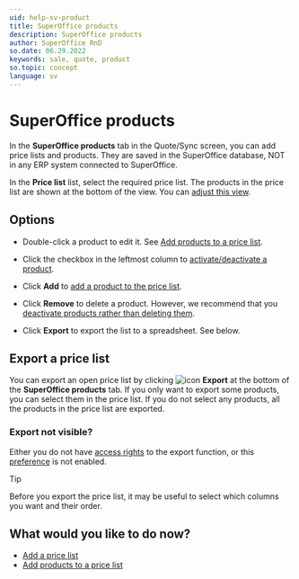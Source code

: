 ```yaml
---
uid: help-sv-product
title: SuperOffice products
description: SuperOffice products
author: SuperOffice RnD
so.date: 06.29.2022
keywords: sale, quote, product
so.topic: concept
language: sv
---
```


# SuperOffice products

In the **SuperOffice products** tab in the Quote/Sync screen, you can add price lists and products. They are saved in the SuperOffice database, NOT in any ERP system connected to SuperOffice.

In the **Price list** list, select the required price list. The products in the price list are shown at the bottom of the view. You can [adjust this view][6].

## Options

* Double-click a product to edit it. See [Add products to a price list][1].

* Click the checkbox in the leftmost column to [activate/deactivate a product][3].

* Click **Add** to [add a product to the price list][1].

* Click **Remove** to delete a product. However, we recommend that you [deactivate products rather than deleting them][3].

* Click **Export** to export the list to a spreadsheet. See below.

## Export a price list

You can export an open price list by clicking ![icon][img1] **Export** at the bottom of the **SuperOffice products** tab. If you only want to export some products, you can select them in the price list. If you do not select any products, all the products in the price list are exported.

### Export not visible?

Either you do not have [access rights][4] to the export function, or this [preference][5] is not enabled.

> [!TIP]
> Before you export the price list, it may be useful to select which columns you want and their order.

## What would you like to do now?

* [Add a price list][2]
* [Add products to a price list][1]

<!-- Referenced links -->
[1]: add-product-to-price-list.md
[2]: add-price-list.md
[3]: quote-delete-deactivate-price-list-or-product.md
[4]: ../../../../admin/user-management/learn/role/index.md
[5]: ../../../../admin/preferences/learn/index.md
[6]: ../../../../admin/learn/adjusting-views.md

<!-- Referenced images -->
[img1]: ../../../../../../common/icons/export.png

